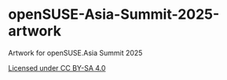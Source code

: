 # openSUSE-Asia-Summit-2025-artwork

Artwork for openSUSE.Asia Summit 2025

[Licensed under CC BY-SA 4.0](https://creativecommons.org/licenses/by-sa/4.0/deed)
